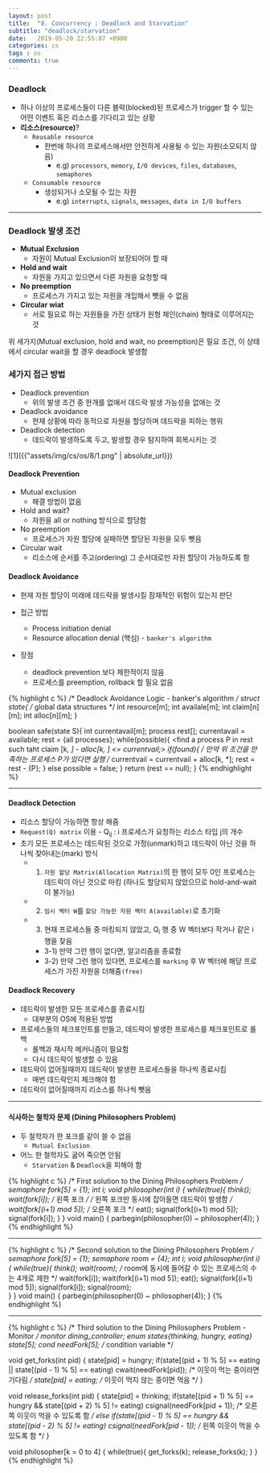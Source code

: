 ```yaml
---
layout: post
title:  "8. Concurrency : Deadlock and Starvation"
subtitle: "deadlock/starvation"
date:   2019-05-20 22:55:07 +0900
categories: cs
tags : os
comments: true
---
```


### Deadlock
- 하나 이상의 프로세스들이 다른 블락(blocked)된  프로세스가 trigger 할 수 있는  어떤 이벤트 혹은 리소스를 기다리고 있는 상황
- **리소스(resource)**?
  - `Reusable resource`
    - 한번에 하나의 프로세스에서만 안전하게 사용될 수 있는 자원(소모되지 않음)
      - e.g) `processors`, `memory`, `I/O devices`, `files`, `databases`, `semaphores`
  - `Consumable resource`
    - 생성되거나 소모될 수 있는 자원
      - e.g) `interrupts`, `signals`, `messages`, `data in I/O buffers`

------------------

### Deadlock 발생 조건
- **Mutual Exclusion**
  - 자원이 Mutual Exclusion이 보장되어야 할 때
- **Hold and wait**
  - 자원을 가지고 있으면서 다른 자원을 요청할 때
- **No preemption**
  - 프로세스가 가지고 있는 자원을 개입해서 뺏을 수 없음
- **Circular wiat**
  - 서로 필요로 하는 자원들을 가진 상태가 원형 체인(chain) 형태로 이루어지는 것

위 세가지(Mutual exclusion, hold and wait, no preemption)은 필요 조건, 이 상태에서 circular wait을 할 경우 deadlock 발생함 

### 세가지 접근 방법
- Deadlock prevention
  - 위의 발생 조건 중 한개를 없애서 데드락 발생 가능성을 없애는 것
- Deadlock avoidance
  - 현재 상황에 따라 동적으로 자원을 할당하며 데드락을 피하는 행위
- Deadlock detection 
  - 데드락이 발생하도록 두고, 발생할 경우 탐지하여 회복시키는 것

![1]({{"assets/img/cs/os/8/1.png" | absolute_url}})

#### Deadlock Prevention
- Mutual exclusion
  - 해결 방법이 없음
- Hold and wait?
  - 자원을 all or nothing 방식으로 할당함
- No preemption
  - 프로세스가 자원 할당에 실패하면 할당된 자원을 모두 뺏음
- Circular wait
  - 리소스에 순서를 주고(ordering) 그 순서대로만 자원 할당이 가능하도록 함

#### Deadlock Avoidance
- 현재 자원 할당이 미래에 데드락을 발생시킬 잠재적인 위험이 있는지 판단
- 접근 방법
  - Process initiation denial
  - Resource allocation denial (핵심) - `banker's algorithm`
    
- 장점
  - deadlock prevention 보다 제한적이지 않음
  - 프로세스를 preemption, rollback 할 필요 없음

{% highlight c %}
/* Deadlock Avoidance Logic - banker's algorithm */
struct state{ /* global data structures */
  int resource[m];
  int availale[m];
  int claim[n][m];
  int alloc[n][m];
}

boolean safe(state S){
  int currentavail[m];
  process rest[<number of processes>];
  currentavail = available;
  rest = {all processes};
  while(possible){
    <find a process P in rest such taht 
      claim [k, *] - alloc[k, *] <= currentvail;>
      if(found){ /* 만약 위 조건을 만족하는 프로세스 P가 있다면 실행 /*
        currentvail = currentvail + alloc[k, *];
        rest = rest - {P};
      }
      else possible = false;
  }
  return (rest == null);
}
{% endhighlight %}

-------

#### Deadlock Detection
- 리소스 할당이 가능하면 항상 해줌
- `Request(Q) matrix` 이용 - Q<sub>ij</sub> : i 프로세스가 요청하는 리소스 타입 j의 개수
- 초기 모든 프로세스는 데드락된 것으로 가정(unmark)하고 데드락이 아닌 것을 하나씩 찾아내는(mark) 방식
  - 1. `자원 할당 Matrix(Allocation Matrix)`의 한 행이 모두 0인 프로세스는 데드락이 아닌 것으로 마킹 (하나도 할당되지 않았으므로 hold-and-wait이 불가능)
  - 2. `임시 벡터 W`를 `할당 가능한 자원 벡터 A(available)`로 초기화
  - 3. 현재 프로세스들 중 마킹되지 않았고, Q<sub>i</sub> 행 중 W 벡터보다 작거나 같은 i 행을 찾음
    - 3-1) 만약 그런 행이 없다면, 알고리즘을 종료함
    - 3-2) 만약 그런 행이 있다면, 프로세스를 `marking` 후 W 벡터에 해당 프로세스가 가진 자원을 더해줌`(free)`

#### Deadlock Recovery
- 데드락이 발생한 모든 프로세스를 종료시킴
  - 대부분의 OS에 적용된 방법
- 프로세스들의 체크포인트를 만들고, 데드락이 발생한 프로세스를 체크포인트로 롤백
  - 롤백과 재시작 메커니즘이 필요함
  - 다시 데드락이 발생할 수 있음
- 데드락이 없어질때까지 데드락이 발생한 프로세스들을 하나씩 종료시킴
  - 매번 데드락인지 체크해야 함
- 데드락이 없어질때까지 리소스를 하나씩 뺏음
  
----------

#### 식사하는 철학자 문제 (Dining Philosophers Problem)
- 두 철학자가 한 포크를 같이 쓸 수 없음
  - `Mutual Exclusion`
- 어느 한 철학자도 굶어 죽으면 안됨
  - `Starvation` & `Deadlock`을 피해야 함


{% highlight c %}
/* First solution to the Dining Philosophers Problem */
semaphore fork[5] = {1}; 
int i;
void philosopher(int i)
{
  while(true){
    think();
    wait(fork[i]);            /* 왼쪽 포크 */ /* 왼쪽 포크만 동시에 잡아들면 데드락이 발생함 */
    wait(fork[(i+1) mod 5]);  /* 오른쪽 포크 */ 
    eat();
    signal(fork[(i+1) mod 5]);
    signal(fork[i]);
  }
}
void main()
{
  parbegin(philosopher(0) ~ philosopher(4));
}
{% endhighlight %}

-------------

{% highlight c %}
/* Second solution to the Dining Philosophers Problem */
semaphore fork[5] = {1}; 
semaphore room = {4};
int i;
void philosopher(int i)
{
  while(true){
    think();
    wait(room);             /* room에 동시에 들어갈 수 있는 프로세스의 수는 4개로 제한 */
    wait(fork[i]);
    wait(fork[(i+1) mod 5]);
    eat();
    signal(fork[(i+1) mod 5]);
    signal(fork[i]);
    signal(room);  
  }
}
void main()
{
  parbegin(philosopher(0) ~ philosopher(4));
}
{% endhighlight %}

------------

{% highlight c %}
/* Third solution to the Dining Philosophers Problem - Monitor */
monitor dining_controller;
enum states{thinking, hungry, eating} state[5];
cond needFork[5]; /* condition variable */

void get_forks(int pid)
{
  state[pid] = hungry;
  if(state[(pid + 1) % 5] == eating || state[(pid - 1) % 5] == eating)
    cwait(needFork[pid]); /* 이웃이 먹는 중이라면 기다림 */
  state[pid] = eating; /* 이웃이 먹지 않는 중이면 먹음 */
}

void release_forks(int pid)
{
  state[pid] = thinking;
  if(state[(pid + 1) % 5] == hungry && state[(pid + 2) % 5] != eating)
    csignal(needFork[pid + 1]); /* 오른쪽 이웃이 먹을 수 있도록 함 */
  else if(state[(pid - 1) % 5] == hungry && state[(pid - 2) % 5] != eating)
    csignal(needFork[pid - 1]); /* 왼쪽 이웃이 먹을 수 있도록 함 */
}

void philosopher[k = 0 to 4]
{
  while(true){
    <think>
    get_forks(k);
    <eat>
    release_forks(k);
  }
}
{% endhighlight %}


